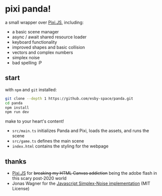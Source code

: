 # pixi panda!

a small wrapper over [Pixi.JS](https://pixijs.com/), including:
- a basic scene manager
- async / await shared resource loader
- keyboard functionality
- improved shapes and basic collision
- vectors and complex numbers
- simplex noise
- bad spelling :P

## start
with `npm` and `git` installed:
```bash
git clone --depth 1 https://github.com/esby-space/panda.git
cd panda
npm install
npm run dev
```
make to your heart's content!
- `src/main.ts` initializes Panda and Pixi, loads the assets, and runs the scene
- `src/game.ts` defines the main scene
- `index.html` contains the styling for the webpage

## thanks

- [Pixi.JS](https://pixijs.com/) for ~~breaking my HTML Canvas addiction~~ being the adobe flash in this scary post-2020 world
- Jonas Wagner for the [Javascript Simplex-Noise implementation](https://github.com/jwagner/simplex-noise.js/) (MIT License)

